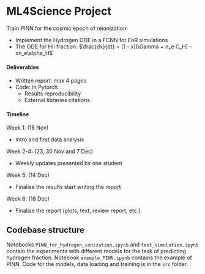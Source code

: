 # ML4Science Project

Train PINN for the cosmic epoch of reionization:
- Implement the Hydrogen ODE in a FCNN for EoR simulations
- The ODE for HII fraction: $\frac{dx}{dt} = (1 - x)(\Gamma + n_e C_H) - xn_e\alpha_H$

#### Deliverables
- Written report: max 4 pages
- Code: in Pytorch
    * Results reproducibility
    * External libraries citations

#### Timeline
Week 1: (16 Nov)
- Intro and first data analysis

Week 2-4: (23, 30 Nov and 7 Dec)
- Weekly updates presented by one student

Week 5: (14 Dec)
- Finalise the results start writing the report

Week 6: (18 Dec)
- Finalise the report (plots, text, review report, etc.)

## Codebase structure
Notebooks `PINN_for_hydrogen_ionization.ipynb` and `test_simulation.ipynb` contain the experiments with different models for the task of predicting hydrogen fraction. Notebook `example_PINN.ipynb` contains the example of PINN. Code for the models, data loading and training is in the `src` folder.